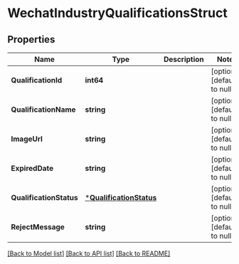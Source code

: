 # WechatIndustryQualificationsStruct

## Properties
Name | Type | Description | Notes
------------ | ------------- | ------------- | -------------
**QualificationId** | **int64** |  | [optional] [default to null]
**QualificationName** | **string** |  | [optional] [default to null]
**ImageUrl** | **string** |  | [optional] [default to null]
**ExpiredDate** | **string** |  | [optional] [default to null]
**QualificationStatus** | [***QualificationStatus**](QualificationStatus.md) |  | [optional] [default to null]
**RejectMessage** | **string** |  | [optional] [default to null]

[[Back to Model list]](../README.md#documentation-for-models) [[Back to API list]](../README.md#documentation-for-api-endpoints) [[Back to README]](../README.md)


